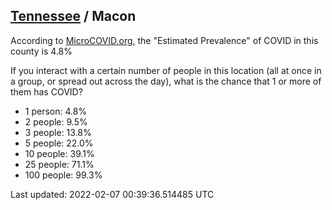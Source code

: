 
## [Tennessee](/united-states/tennessee) / Macon

According to [MicroCOVID.org](http://microcovid.org),
the "Estimated Prevalence" of COVID in this county is 4.8%

If you interact with a certain number of people in this location
(all at once in a group, or spread out across the day), what is the chance that
1 or more of them has COVID?

- 1 person: 4.8%
- 2 people: 9.5%
- 3 people: 13.8%
- 5 people: 22.0%
- 10 people: 39.1%
- 25 people: 71.1%
- 100 people: 99.3%

Last updated: 2022-02-07 00:39:36.514485 UTC
